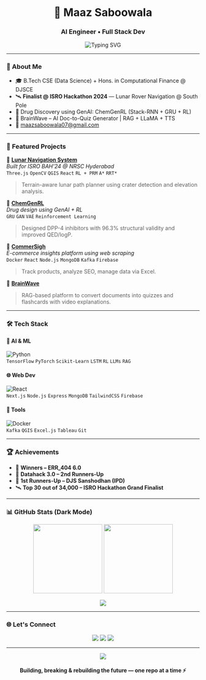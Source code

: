 <h1 align="center">🚀 Maaz Saboowala</h1>
<h3 align="center">AI Engineer • Full Stack Dev </h3>

<p align="center">
 <p align="center">
  <img src="https://readme-typing-svg.herokuapp.com?font=Fira+Code&weight=500&size=22&duration=4000&pause=1000&center=true&vCenter=true&width=700&lines=Transforming+code+into+intelligence.;Development+✦+Research+✨+Machine+Learning+🚀" alt="Typing SVG" />
</p>

</p>

---

### 🧠 About Me

- 🎓 B.Tech CSE (Data Science) + Hons. in Computational Finance @ DJSCE   
- 🛰️ **Finalist @ ISRO Hackathon 2024** — Lunar Rover Navigation @ South Pole  
- 🧬 Drug Discovery using GenAI: ChemGenRL (Stack-RNN + GRU + RL)  
- 🧠 BrainWave – AI Doc-to-Quiz Generator | RAG + LLaMA + TTS  
- 📧 [maazsaboowala07@gmail.com](mailto:maazsaboowala07@gmail.com)

---

### 🧪 Featured Projects

🚀 **[Lunar Navigation System](https://github.com/MaazS07/Lunar_Navigation_Frontend)**  
*Built for ISRO BAH'24 @ NRSC Hyderabad*  
`Three.js` `OpenCV` `QGIS` `React` `RL + PRM` `A*` `RRT*`  
> Terrain-aware lunar path planner using crater detection and elevation analysis.

🧬 **[ChemGenRL](https://github.com/MaazS07/ED1of1)**  
*Drug design using GenAI + RL*  
`GRU` `GAN` `VAE` `Reinforcement Learning`  
> Designed DPP-4 inhibitors with 96.3% structural validity and improved QED/logP.

🛒 **[CommerSigh](https://github.com/MaazS07/CommerSigh)**  
*E-commerce insights platform using web scraping*  
`Docker` `React` `Node.js` `MongoDB` `Kafka` `Firebase`  
> Track products, analyze SEO, manage data via Excel.

🧠 **[BrainWave](https://github.com/MaazS07/ED1of1)**  
> RAG-based platform to convert documents into quizzes and flashcards with video explanations.

---

### 🛠️ Tech Stack

#### 🧠 AI & ML  
![Python](https://img.shields.io/badge/-Python-3776AB?style=flat&logo=python&logoColor=white)  
`TensorFlow` `PyTorch` `Scikit-Learn` `LSTM` `RL` `LLMs` `RAG`

#### 🌐 Web Dev  
![React](https://img.shields.io/badge/-React-61DAFB?style=flat&logo=react&logoColor=black)  
`Next.js` `Node.js` `Express` `MongoDB` `TailwindCSS` `Firebase`

#### 🔧 Tools  
![Docker](https://img.shields.io/badge/-Docker-2496ED?style=flat&logo=docker&logoColor=white)  
`Kafka` `QGIS` `Excel.js` `Tableau` `Git`

---

### 🏆 Achievements

- 🥇 **Winners – ERR_404 6.0**  
- 🥈 **Datahack 3.0 – 2nd Runners-Up**  
- 🥉 **1st Runners-Up – DJS Sanshodhan (IPD)**  
- 🛰️ **Top 30 out of 34,000 – ISRO Hackathon Grand Finalist**

---

### 📊 GitHub Stats (Dark Mode)

<p align="center">
  <img src="https://github-readme-stats.vercel.app/api?username=MaazS07&show_icons=true&theme=tokyonight&count_private=true" height="180" />
  <img src="https://github-readme-streak-stats.herokuapp.com/?user=MaazS07&theme=tokyonight" height="180" />
</p>

<p align="center">
  <img src="https://github-profile-summary-cards.vercel.app/api/cards/profile-details?username=MaazS07&theme=github_dark" />
</p>

---

### 🌐 Let's Connect

<p align="center">
  <a href="mailto:maazsaboowala07@gmail.com"><img src="https://img.shields.io/badge/Gmail-D14836?style=for-the-badge&logo=gmail&logoColor=white" /></a>
  <a href="https://linkedin.com/in/maaz-saboowala-6127b527a/"><img src="https://img.shields.io/badge/LinkedIn-blue?style=for-the-badge&logo=linkedin&logoColor=white" /></a>
  <a href="https://github.com/MaazS07"><img src="https://img.shields.io/badge/GitHub-000?style=for-the-badge&logo=github&logoColor=white" /></a>
</p>

---

<p align="center">
  <img src="https://quotes-github-readme.vercel.app/api?type=horizontal&theme=dark" />
</p>

<h4 align="center">Building, breaking & rebuilding the future — one repo at a time ⚡</h4>
